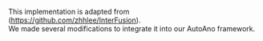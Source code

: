This implementation is adapted from (https://github.com/zhhlee/InterFusion).  
We made several modifications to integrate it into our AutoAno framework.